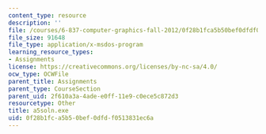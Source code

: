 ```yaml
---
content_type: resource
description: ''
file: /courses/6-837-computer-graphics-fall-2012/0f28b1fca5b50bef0dfdf0513831ec6a_a5soln.exe
file_size: 91648
file_type: application/x-msdos-program
learning_resource_types:
- Assignments
license: https://creativecommons.org/licenses/by-nc-sa/4.0/
ocw_type: OCWFile
parent_title: Assignments
parent_type: CourseSection
parent_uid: 2f610a3a-4ade-e0ff-11e9-c0ece5c872d3
resourcetype: Other
title: a5soln.exe
uid: 0f28b1fc-a5b5-0bef-0dfd-f0513831ec6a
---
```


